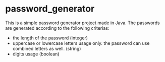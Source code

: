 # password_generator

This is a simple password generator project made in Java.
The passwords are generated according to the following criterias:
- the length of the password (integer)
- uppercase or lowercase letters usage only. the password can use combined letters as well. (string)
- digits usage (boolean)
